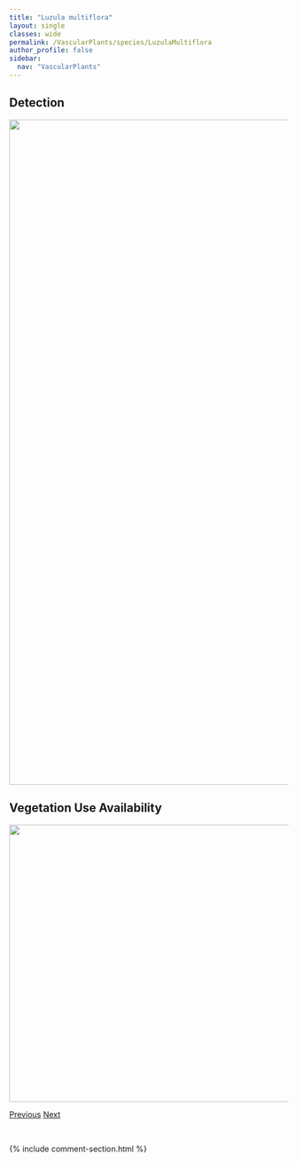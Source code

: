 ```yaml
---
title: "Luzula multiflora"
layout: single
classes: wide
permalink: /VascularPlants/species/LuzulaMultiflora
author_profile: false
sidebar:
  nav: "VascularPlants"
---
```


<h2>Detection</h2>

<a href="https://drive.google.com/uc?export=view&id=1tD3sIk6peB5VgIe0m_mPK4hTSiMqiAoB">
<img src="https://drive.google.com/uc?export=view&id=1tD3sIk6peB5VgIe0m_mPK4hTSiMqiAoB" height = "1200" width = "800">
</a>


<h2>Vegetation Use Availability</h2>

<a href="https://drive.google.com/uc?export=view&id=1pD5bRd9nzQPf22esRhgVb3WQzjO6084q">
<img src="https://drive.google.com/uc?export=view&id=1pD5bRd9nzQPf22esRhgVb3WQzjO6084q" height = "500" width = "1000">
</a>


<a href="/DevelopmentWebsite/VascularPlants/species/LuzulaAcuminata" class="pagination--pager" title="Luzula acuminata">Previous</a> <a href="/DevelopmentWebsite/VascularPlants/species/LuzulaParviflora" class="pagination--pager" title="Luzula parviflora">Next</a>

<p>&nbsp;</p>

{% include comment-section.html %}
